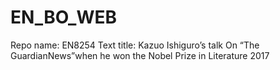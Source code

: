 # EN_BO_WEB
Repo name: EN8254
Text title: Kazuo Ishiguro’s talk On “The GuardianNews”when he won the Nobel Prize in Literature 2017